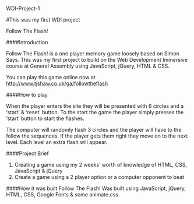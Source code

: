 WDI-Project-1
#This was my first WDI projectFollow The Flash!####IntroductionFollow The Flash! is a one player memory game loosely based on Simon Says. This was my first project to build on the Web Development Immersive course at General Assembly using JavaScript, jQuery, HTML & CSS.You can play this game online now at http://www.tjshaw.co.uk/ga/followtheflash####How to playWhen the player enters the site they will be presented with 6 circles and a ‘start’ & ‘reset’ button. To the start the game the player simply presses the ‘start’ button to start the flashes.The computer will randomly flash 3 circles and the player will have to the follow the sequences. If the player gets them right they move on to the next level. Each level an extra flash will appear.	####Project Brief1.	Creating a game using my 2 weeks’ worth of knowledge of HTML, CSS, JavaScript & jQuery2.	Create a game using a 2 player option or a computer opponent to beat####How it was builtFollow The Flash! Was built using JavaScript, jQuery, HTML, CSS, Google Fonts & some animate.css 